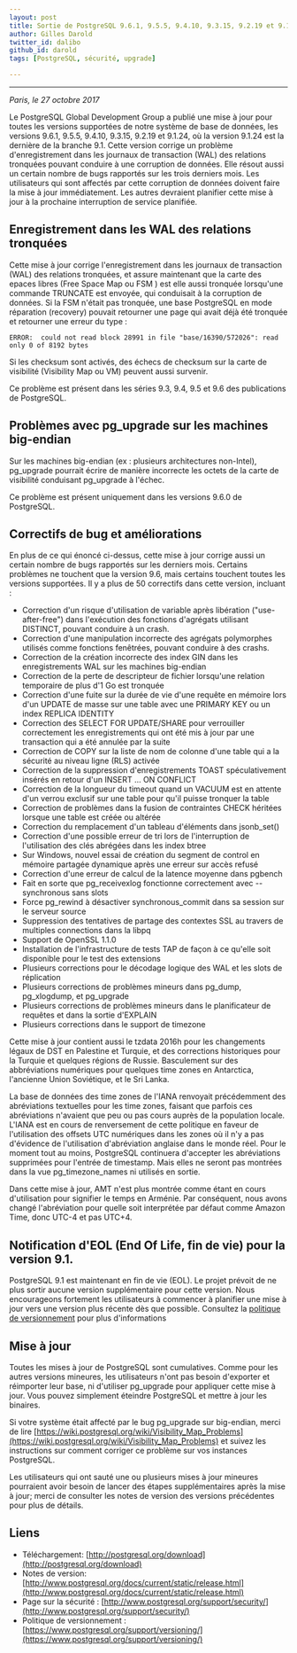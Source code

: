 ```yaml
---
layout: post
title: Sortie de PostgreSQL 9.6.1, 9.5.5, 9.4.10, 9.3.15, 9.2.19 et 9.1.24
author: Gilles Darold
twitter_id: dalibo
github_id: darold
tags: [PostgreSQL, sécurité, upgrade]

---
```


---
*Paris, le 27 octobre 2017*

Le PostgreSQL Global Development Group a publié une mise à jour pour toutes les versions supportées de notre système de base de données, les versions 9.6.1, 9.5.5, 9.4.10, 9.3.15, 9.2.19 et 9.1.24, où la version 9.1.24 est la dernière de la branche 9.1. Cette version corrige un problème d'enregistrement dans les journaux de transaction (WAL) des relations tronquées pouvant conduire à une corruption de données. Elle résout aussi un certain nombre de bugs rapportés sur les trois derniers mois. Les utilisateurs qui sont affectés par cette corruption de données doivent faire la mise à jour immédiatement. Les autres devraient planifier cette mise à jour à la prochaine interruption de service planifiée.

<!--MORE-->

## Enregistrement dans les WAL des relations tronquées

Cette mise à jour corrige l'enregistrement dans les journaux de transaction (WAL) des relations tronquées, et assure maintenant que la carte des epaces libres (Free Space Map ou FSM ) est elle aussi tronquée lorsqu'une commande TRUNCATE est envoyée, qui conduisait à la corruption de données. Si la FSM n'était pas tronquée, une base PostgreSQL en mode réparation (recovery) pouvait retourner une page qui avait déjà été tronquée et retourner une erreur du type :

	ERROR:  could not read block 28991 in file "base/16390/572026": read only 0 of 8192 bytes

Si les checksum sont activés, des échecs de checksum sur la carte de visibilité (Visibility Map ou VM) peuvent aussi survenir.

Ce problème est présent dans les séries 9.3, 9.4, 9.5 et 9.6 des publications de PostgreSQL.

## Problèmes avec pg_upgrade sur les machines big-endian

Sur les machines big-endian (ex : plusieurs architectures non-Intel), pg_upgrade pourrait écrire de manière incorrecte les octets de la carte de visibilité conduisant pg_upgrade à l'échec.

Ce problème est présent uniquement dans les versions 9.6.0 de PostgreSQL.

## Correctifs de bug et améliorations

En plus de ce qui énoncé ci-dessus, cette mise à jour corrige aussi un certain nombre de bugs rapportés sur les derniers mois. Certains problèmes ne touchent que la version 9.6, mais certains touchent toutes les versions supportées. Il y a plus de 50 correctifs dans cette version, incluant :

* Correction d'un risque d'utilisation de variable après libération ("use-after-free") dans l'exécution des fonctions d'agrégats utilisant DISTINCT, pouvant conduire à un crash.
* Correction d'une manipulation incorrecte des agrégats polymorphes utilisés comme fonctions fenêtrées, pouvant conduire à des crashs.
* Correction de la création incorrecte des index GIN dans les enregistrements WAL sur les machines big-endian
* Correction de la perte de descripteur de fichier lorsqu'une relation temporaire de plus d'1 Go est tronquée
* Correction d'une fuite sur la durée de vie d'une requête en mémoire lors d'un UPDATE de masse sur une table avec une PRIMARY KEY ou un index REPLICA IDENTITY
* Correction des SELECT FOR UPDATE/SHARE pour verrouiller correctement les enregistrements qui ont été mis à jour par une transaction qui a été annulée par la suite
* Correction de COPY sur la liste de nom de colonne d'une table qui a la sécurité au niveau ligne (RLS) activée
* Correction de la suppression d'enregistrements TOAST spéculativement insérés en retour d'un INSERT ... ON CONFLICT
* Correction de la longueur du timeout quand un VACUUM est en attente d'un verrou exclusif sur une table pour qu'il puisse tronquer la table
* Correction de problèmes dans la fusion de contraintes CHECK héritées lorsque une table est créée ou altérée
* Correction du remplacement d'un tableau d'éléments dans jsonb_set()
* Correction d'une possible erreur de tri lors de l'interruption de l'utilisation des clés abrégées dans les index btree
* Sur Windows, nouvel essai de création du segment de control en mémoire partagée dynamique après une erreur sur accès refusé
* Correction d'une erreur de calcul de la latence moyenne dans pgbench
* Fait en sorte que pg_receivexlog fonctionne correctement avec --synchronous sans slots
* Force pg_rewind à désactiver synchronous_commit dans sa session sur le serveur source
* Suppression des tentatives de partage des contextes SSL au travers de multiples connections dans la libpq
* Support de OpenSSL 1.1.0
* Installation de l'infrastructure de tests TAP de façon à ce qu'elle soit disponible pour le test des extensions
* Plusieurs corrections pour le décodage logique des WAL et les slots de réplication
* Plusieurs corrections de problèmes mineurs dans pg_dump, pg_xlogdump, et pg_upgrade
* Plusieurs corrections de problèmes mineurs dans le planificateur de requêtes et dans la sortie d'EXPLAIN
* Plusieurs corrections dans le support de timezone

Cette mise à jour contient aussi le tzdata 2016h pour les changements légaux de DST en Palestine et Turquie, et des corrections historiques pour la Turquie et quelques régions de Russie. Basculement sur des abbréviations numériques pour quelques time zones en Antarctica, l'ancienne Union Soviétique, et le Sri Lanka.

La base de données des time zones de l'IANA renvoyait précédemment des abréviations textuelles pour les time zones, faisant que parfois ces abréviations n'avaient que peu ou pas cours auprès de la population locale. L'IANA est en cours de renversement de cette politique en faveur de l'utilisation des offsets UTC numériques dans les zones où il n'y a pas d'évidence de l'utilisation d'abréviation anglaise dans le monde réel. Pour le moment tout au moins, PostgreSQL continuera d'accepter les abréviations supprimées pour l'entrée de timestamp. Mais elles ne seront pas montrées dans la vue pg_timezone_names ni utilisés en sortie.

Dans cette mise à jour, AMT n'est plus montrée comme étant en cours d'utilisation pour signifier le temps en Arménie. Par conséquent, nous avons changé l'abréviation pour quelle soit interprétée par défaut comme Amazon Time, donc UTC-4 et pas UTC+4.

## Notification d'EOL (End Of Life, fin de vie) pour la version 9.1.

PostgreSQL 9.1 est maintenant en fin de vie (EOL). Le projet prévoit de ne plus sortir aucune version supplémentaire pour cette version. Nous encourageons fortement les utilisateurs à commencer à planifier une mise à jour vers une version plus récente dès que possible. Consultez la [politique de versionnement](https://www.postgresql.org/support/versioning/) pour plus d'informations

## Mise à jour

Toutes les mises à jour de PostgreSQL sont cumulatives. Comme pour les autres versions mineures, les utilisateurs n'ont pas besoin d'exporter et réimporter leur base, ni d'utiliser pg_upgrade pour appliquer cette mise à jour. Vous pouvez simplement éteindre PostgreSQL et mettre à jour les binaires.

Si votre système était affecté par le bug pg_upgrade sur big-endian, merci de lire [https://wiki.postgresql.org/wiki/Visibility_Map_Problems](https://wiki.postgresql.org/wiki/Visibility_Map_Problems) et suivez les instructions sur comment corriger ce problème sur vos instances PostgreSQL.

Les utilisateurs qui ont sauté une ou plusieurs mises à jour mineures pourraient avoir besoin de lancer des étapes supplémentaires après la mise à jour; merci de consulter les notes de version des versions précédentes pour plus de détails.

## Liens


* Téléchargement: [http://postgresql.org/download](http://postgresql.org/download)
* Notes de version: [http://www.postgresql.org/docs/current/static/release.html](http://www.postgresql.org/docs/current/static/release.html)
* Page sur la sécurité : [http://www.postgresql.org/support/security/](http://www.postgresql.org/support/security/)
* Politique de versionnement : [https://www.postgresql.org/support/versioning/](https://www.postgresql.org/support/versioning/)
